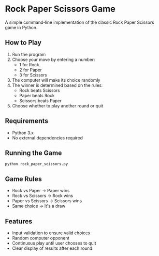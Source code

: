 # Rock Paper Scissors Game

A simple command-line implementation of the classic Rock Paper Scissors game in Python.

## How to Play

1. Run the program
2. Choose your move by entering a number:
   - 1 for Rock
   - 2 for Paper
   - 3 for Scissors
3. The computer will make its choice randomly
4. The winner is determined based on the rules:
   - Rock beats Scissors
   - Paper beats Rock
   - Scissors beats Paper
5. Choose whether to play another round or quit

## Requirements

- Python 3.x
- No external dependencies required

## Running the Game

```
python rock_paper_scissors.py
```

## Game Rules

- Rock vs Paper → Paper wins
- Rock vs Scissors → Rock wins
- Paper vs Scissors → Scissors wins
- Same choice → It's a draw

## Features

- Input validation to ensure valid choices
- Random computer opponent
- Continuous play until user chooses to quit
- Clear display of results after each round
